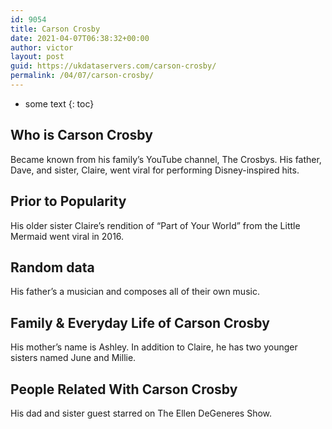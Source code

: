 ```yaml
---
id: 9054
title: Carson Crosby
date: 2021-04-07T06:38:32+00:00
author: victor
layout: post
guid: https://ukdataservers.com/carson-crosby/
permalink: /04/07/carson-crosby/
---
```


* some text
{: toc}


## Who is Carson Crosby



Became known from his family&#8217;s YouTube channel, The Crosbys. His father, Dave, and sister, Claire, went viral for performing Disney-inspired hits.

                
                
                
## Prior to Popularity



His older sister Claire&#8217;s rendition of &#8220;Part of Your World&#8221; from the Little Mermaid went viral in 2016.

                
                
                
## Random data



His father&#8217;s a musician and composes all of their own music.

                
                
                
## Family & Everyday Life of Carson Crosby



His mother&#8217;s name is Ashley. In addition to Claire, he has two younger sisters named June and Millie.

                
                
                
## People Related With Carson Crosby



His dad and sister guest starred on The Ellen DeGeneres Show.

                
              
            
          
          
          